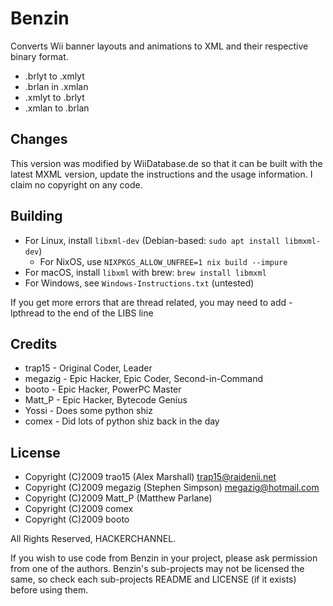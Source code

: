 # Benzin

Converts Wii banner layouts and animations to XML and their respective binary format.

- .brlyt to .xmlyt
- .brlan in .xmlan
- .xmlyt to .brlyt
- .xmlan to .brlan

## Changes

This version was modified by WiiDatabase.de so that it can be built with the latest MXML version, update the instructions and the usage information. I claim no copyright on any code.

## Building

- For Linux, install `libxml-dev` (Debian-based: `sudo apt install libmxml-dev`)
  - For NixOS, use `NIXPKGS_ALLOW_UNFREE=1 nix build --impure`
- For macOS, install `libxml` with brew: `brew install libmxml`
- For Windows, see `Windows-Instructions.txt` (untested)

If you get more errors that are thread related, you may need to add -lpthread to the end of the LIBS line

## Credits

* trap15 - Original Coder, Leader
* megazig - Epic Hacker, Epic Coder, Second-in-Command
* booto - Epic Hacker, PowerPC Master
* Matt_P - Epic Hacker, Bytecode Genius
* Yossi - Does some python shiz
* comex - Did lots of python shiz back in the day

## License

* Copyright (C)2009 trao15 (Alex Marshall) <trap15@raidenii.net>
* Copyright (C)2009 megazig (Stephen Simpson) <megazig@hotmail.com>
* Copyright (C)2009 Matt_P (Matthew Parlane)
* Copyright (C)2009 comex
* Copyright (C)2009 booto

All Rights Reserved, HACKERCHANNEL.

If you wish to use code from Benzin in your project, please ask permission from one of the authors.
Benzin's sub-projects may not be licensed the same, so check each sub-projects README and LICENSE (if it exists) before using them.
